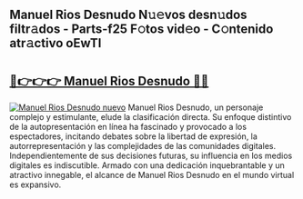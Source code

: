 ## Manuel Rios Desnudo N𝚞𝚎vos desn𝚞dos filtr𝚊dos - Parts-f25 F𝚘tos vid𝚎o - C𝚘ntenido atr𝚊ctivo oEwTI

# <h2><a href="http://mb8k6e.tromn.icu/?c=Manuel+Rios+Desnudo">🔗👉👉👉 Manuel Rios Desnudo 🔗🔗</a></h2>

[![Manuel Rios Desnudo nuevo](https://i.imgur.com/pEAQMta.gif)](http://mb8k6e.tromn.icu/?c=Manuel+Rios+Desnudo)
Manuel Rios Desnudo, un personaje complejo y estimulante, elude la clasificación directa. Su enfoque distintivo de la autopresentación en línea ha fascinado y provocado a los espectadores, incitando debates sobre la libertad de expresión, la autorrepresentación y las complejidades de las comunidades digitales. Independientemente de sus decisiones futuras, su influencia en los medios digitales es indiscutible. Armado con una dedicación inquebrantable y un atractivo innegable, el alcance de Manuel Rios Desnudo en el mundo virtual es expansivo.
